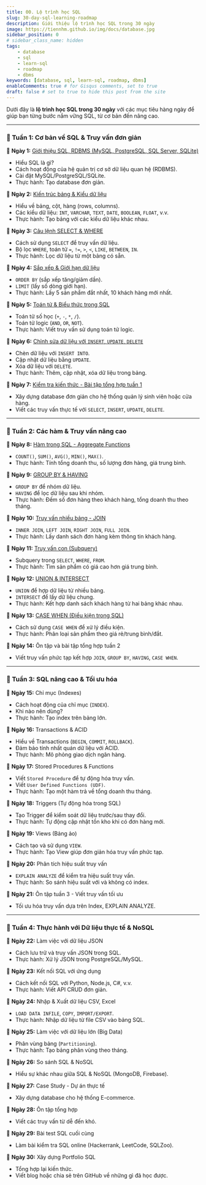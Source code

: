 ```yaml
---
title: 00. Lộ trình học SQL
slug: 30-day-sql-learning-roadmap
description: Giới thiệu lộ trình học SQL trong 30 ngày
image: https://tiennhm.github.io/img/docs/database.jpg
sidebar_position: 0
# sidebar_class_name: hidden
tags:
    - database
    - sql
    - learn-sql
    - roadmap
    - dbms
keywords: [database, sql, learn-sql, roadmap, dbms]
enableComments: true # for Gisqus comments, set to true
draft: false # set to true to hide this post from the site
---
```


Dưới đây là **lộ trình học SQL trong 30 ngày** với các mục tiêu hàng ngày để giúp bạn từng bước nắm vững SQL, từ cơ bản đến nâng cao.  

---

### **📅 Tuần 1: Cơ bản về SQL & Truy vấn đơn giản**  
📌 **Ngày 1:** [Giới thiệu SQL, RDBMS (MySQL, PostgreSQL, SQL Server, SQLite)](01.%20Intro%20to%20SQL%20and%20DBMS.md)
- Hiểu SQL là gì?  
- Cách hoạt động của hệ quản trị cơ sở dữ liệu quan hệ (RDBMS).  
- Cài đặt MySQL/PostgreSQL/SQLite.  
- Thực hành: Tạo database đơn giản.  

📌 **Ngày 2:** [Kiến trúc bảng & Kiểu dữ liệu](02.%20Table%20structure%20and%20data%20types.md)
- Hiểu về bảng, cột, hàng (rows, columns).  
- Các kiểu dữ liệu: `INT`, `VARCHAR`, `TEXT`, `DATE`, `BOOLEAN`, `FLOAT`, v.v.  
- Thực hành: Tạo bảng với các kiểu dữ liệu khác nhau.  

📌 **Ngày 3:** [Câu lệnh SELECT & WHERE](03.%20SELECT%20-%20WHERE.md)
- Cách sử dụng `SELECT` để truy vấn dữ liệu.  
- Bộ lọc `WHERE`, toán tử `=`, `!=`, `>`, `<`, `LIKE`, `BETWEEN`, `IN`.  
- Thực hành: Lọc dữ liệu từ một bảng có sẵn.  

📌 **Ngày 4:** [Sắp xếp & Giới hạn dữ liệu](04.%20ORDER%20BY%20-%20LIMIT.md)
- `ORDER BY` (sắp xếp tăng/giảm dần).  
- `LIMIT` (lấy số dòng giới hạn).  
- Thực hành: Lấy 5 sản phẩm đắt nhất, 10 khách hàng mới nhất.  

📌 **Ngày 5:** [Toán tử & Biểu thức trong SQL](05.%20Operators%20-%20Expressions.md)
- Toán tử số học (`+`, `-`, `*`, `/`).  
- Toán tử logic (`AND`, `OR`, `NOT`).  
- Thực hành: Viết truy vấn sử dụng toán tử logic.  

📌 **Ngày 6:** [Chỉnh sửa dữ liệu với `INSERT`, `UPDATE`, `DELETE`](06.%20INSERT%20-%20UPDATE%20-%20DELETE.md)
- Chèn dữ liệu với `INSERT INTO`.  
- Cập nhật dữ liệu bằng `UPDATE`.  
- Xóa dữ liệu với `DELETE`.  
- Thực hành: Thêm, cập nhật, xóa dữ liệu trong bảng.  

📌 **Ngày 7:** [Kiểm tra kiến thức - Bài tập tổng hợp tuần 1](07.%20Review%201.md)
- Xây dựng database đơn giản cho hệ thống quản lý sinh viên hoặc cửa hàng.  
- Viết các truy vấn thực tế với `SELECT`, `INSERT`, `UPDATE`, `DELETE`.  

---

### **📅 Tuần 2: Các hàm & Truy vấn nâng cao**  
📌 **Ngày 8:** [Hàm trong SQL - Aggregate Functions](08.%20Aggregate%20Functions.md)
- `COUNT()`, `SUM()`, `AVG()`, `MIN()`, `MAX()`.  
- Thực hành: Tính tổng doanh thu, số lượng đơn hàng, giá trung bình.  

📌 **Ngày 9:** [GROUP BY & HAVING](09.%20GROUP%20BY%20-%20HAVING.md)
- `GROUP BY` để nhóm dữ liệu.  
- `HAVING` để lọc dữ liệu sau khi nhóm.  
- Thực hành: Đếm số đơn hàng theo khách hàng, tổng doanh thu theo tháng.  

📌 **Ngày 10:** [Truy vấn nhiều bảng - JOIN](10.%20JOIN.md)
- `INNER JOIN`, `LEFT JOIN`, `RIGHT JOIN`, `FULL JOIN`.  
- Thực hành: Lấy danh sách đơn hàng kèm thông tin khách hàng.  

📌 **Ngày 11:** [Truy vấn con (Subquery)](11.%20Subquery.md)
- Subquery trong `SELECT`, `WHERE`, `FROM`.  
- Thực hành: Tìm sản phẩm có giá cao hơn giá trung bình.  

📌 **Ngày 12:** [UNION & INTERSECT](12.%20UNION%20-%20INTERSECT.md)
- `UNION` để hợp dữ liệu từ nhiều bảng.  
- `INTERSECT` để lấy dữ liệu chung.  
- Thực hành: Kết hợp danh sách khách hàng từ hai bảng khác nhau.  

📌 **Ngày 13:** [CASE WHEN (Điều kiện trong SQL)](13.%20CASE%20WHEN.md)
- Cách sử dụng `CASE WHEN` để xử lý điều kiện.  
- Thực hành: Phân loại sản phẩm theo giá rẻ/trung bình/đắt.  

📌 **Ngày 14:** Ôn tập và bài tập tổng hợp tuần 2
- Viết truy vấn phức tạp kết hợp `JOIN`, `GROUP BY`, `HAVING`, `CASE WHEN`.  

---

### **📅 Tuần 3: SQL nâng cao & Tối ưu hóa**  
📌 **Ngày 15:** Chỉ mục (Indexes)  
- Cách hoạt động của chỉ mục (`INDEX`).  
- Khi nào nên dùng?  
- Thực hành: Tạo index trên bảng lớn.  

📌 **Ngày 16:** Transactions & ACID  
- Hiểu về Transactions (`BEGIN`, `COMMIT`, `ROLLBACK`).  
- Đảm bảo tính nhất quán dữ liệu với ACID.  
- Thực hành: Mô phỏng giao dịch ngân hàng.  

📌 **Ngày 17:** Stored Procedures & Functions  
- Viết `Stored Procedure` để tự động hóa truy vấn.  
- Viết `User Defined Functions (UDF)`.  
- Thực hành: Tạo một hàm trả về tổng doanh thu tháng.  

📌 **Ngày 18:** Triggers (Tự động hóa trong SQL)  
- Tạo Trigger để kiểm soát dữ liệu trước/sau thay đổi.  
- Thực hành: Tự động cập nhật tồn kho khi có đơn hàng mới.  

📌 **Ngày 19:** Views (Bảng ảo)  
- Cách tạo và sử dụng `VIEW`.  
- Thực hành: Tạo View giúp đơn giản hóa truy vấn phức tạp.  

📌 **Ngày 20:** Phân tích hiệu suất truy vấn  
- `EXPLAIN ANALYZE` để kiểm tra hiệu suất truy vấn.  
- Thực hành: So sánh hiệu suất với và không có index.  

📌 **Ngày 21:** Ôn tập tuần 3 - Viết truy vấn tối ưu  
- Tối ưu hóa truy vấn dựa trên Index, EXPLAIN ANALYZE.  

---

### **📅 Tuần 4: Thực hành với Dữ liệu thực tế & NoSQL**  
📌 **Ngày 22:** Làm việc với dữ liệu JSON  
- Cách lưu trữ và truy vấn JSON trong SQL.  
- Thực hành: Xử lý JSON trong PostgreSQL/MySQL.  

📌 **Ngày 23:** Kết nối SQL với ứng dụng  
- Cách kết nối SQL với Python, Node.js, C#, v.v.  
- Thực hành: Viết API CRUD đơn giản.  

📌 **Ngày 24:** Nhập & Xuất dữ liệu CSV, Excel  
- `LOAD DATA INFILE`, `COPY`, `IMPORT/EXPORT`.  
- Thực hành: Nhập dữ liệu từ file CSV vào bảng SQL.  

📌 **Ngày 25:** Làm việc với dữ liệu lớn (Big Data)  
- Phân vùng bảng (`Partitioning`).  
- Thực hành: Tạo bảng phân vùng theo tháng.  

📌 **Ngày 26:** So sánh SQL & NoSQL  
- Hiểu sự khác nhau giữa SQL & NoSQL (MongoDB, Firebase).  

📌 **Ngày 27:** Case Study - Dự án thực tế  
- Xây dựng database cho hệ thống E-commerce.  

📌 **Ngày 28:** Ôn tập tổng hợp  
- Viết các truy vấn từ dễ đến khó.  

📌 **Ngày 29:** Bài test SQL cuối cùng  
- Làm bài kiểm tra SQL online (Hackerrank, LeetCode, SQLZoo).  

📌 **Ngày 30:** Xây dựng Portfolio SQL  
- Tổng hợp lại kiến thức.  
- Viết blog hoặc chia sẻ trên GitHub về những gì đã học được.  
